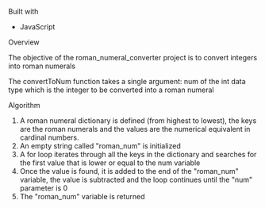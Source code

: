 Built with
- JavaScript


Overview

The objective of the roman_numeral_converter project is to convert integers into roman numerals

The convertToNum function takes a single argument: num of the int data type which is the integer
to be converted into a roman numeral


Algorithm

1.	A roman numeral dictionary is defined (from highest to lowest), the keys are the roman 
	numerals and the values are the numerical equivalent in cardinal numbers.
2.	An empty string called "roman_num" is initialized
3.	A for loop iterates through all the keys in the dictionary and searches for the first value
	that is lower or equal to the num variable
4.	Once the value is found, it is added to the end of the "roman_num" variable, the value is 
	subtracted and the loop continues until the "num" parameter is 0
5.	The "roman_num" variable is returned